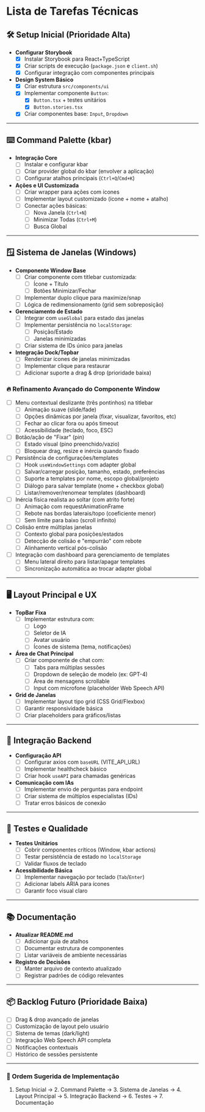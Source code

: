# Lista de Tarefas Técnicas

## 🛠 Setup Inicial (Prioridade Alta)
- **Configurar Storybook**
  - [x] Instalar Storybook para React+TypeScript
  - [x] Criar scripts de execução (`package.json` e `client.sh`)
  - [x] Configurar integração com componentes principais

- **Design System Básico**
  - [x] Criar estrutura `src/components/ui`
  - [x] Implementar componente `Button`:
    - [x] `Button.tsx` + testes unitários
    - [x] `Button.stories.tsx`
  - [x] Criar componentes base: `Input`, `Dropdown`

---

## ⌨️ Command Palette (kbar)
- **Integração Core**
  - [ ] Instalar e configurar kbar
  - [ ] Criar provider global do kbar (envolver a aplicação)
  - [ ] Configurar atalhos principais (`Ctrl+Q`/`Cmd+K`)

- **Ações e UI Customizada**
  - [ ] Criar wrapper para ações com ícones
  - [ ] Implementar layout customizado (ícone + nome + atalho)
  - [ ] Conectar ações básicas:
    - [ ] Nova Janela (`Ctrl+N`)
    - [ ] Minimizar Todas (`Ctrl+M`)
    - [ ] Busca Global

---

## 🪟 Sistema de Janelas (Windows)
- **Componente Window Base**
  - [ ] Criar componente com titlebar customizada:
    - [ ] Ícone + Título
    - [ ] Botões Minimizar/Fechar
  - [ ] Implementar duplo clique para maximize/snap
  - [ ] Lógica de redimensionamento (grid sem sobreposição)

- **Gerenciamento de Estado**
  - [ ] Integrar com `useGlobal` para estado das janelas
  - [ ] Implementar persistência no `localStorage`:
    - [ ] Posição/Estado
    - [ ] Janelas minimizadas
  - [ ] Criar sistema de IDs único para janelas

- **Integração Dock/Topbar**
  - [ ] Renderizar ícones de janelas minimizadas
  - [ ] Implementar clique para restaurar
  - [ ] Adicionar suporte a drag & drop (prioridade baixa)

### 🔥 Refinamento Avançado do Componente Window
- [ ] Menu contextual deslizante (três pontinhos) na titlebar
  - [ ] Animação suave (slide/fade)
  - [ ] Opções dinâmicas por janela (fixar, visualizar, favoritos, etc)
  - [ ] Fechar ao clicar fora ou após timeout
  - [ ] Acessibilidade (teclado, foco, ESC)
- [ ] Botão/ação de "Fixar" (pin)
  - [ ] Estado visual (pino preenchido/vazio)
  - [ ] Bloquear drag, resize e inércia quando fixado
- [ ] Persistência de configurações/templates
  - [ ] Hook `useWindowSettings` com adapter global
  - [ ] Salvar/carregar posição, tamanho, estado, preferências
  - [ ] Suporte a templates por nome, escopo global/projeto
  - [ ] Diálogo para salvar template (nome + checkbox global)
  - [ ] Listar/remover/renomear templates (dashboard)
- [ ] Inércia física realista ao soltar (com atrito forte)
  - [ ] Animação com requestAnimationFrame
  - [ ] Rebote nas bordas laterais/topo (coeficiente menor)
  - [ ] Sem limite para baixo (scroll infinito)
- [ ] Colisão entre múltiplas janelas
  - [ ] Contexto global para posições/estados
  - [ ] Detecção de colisão e "empurrão" com rebote
  - [ ] Alinhamento vertical pós-colisão
- [ ] Integração com dashboard para gerenciamento de templates
  - [ ] Menu lateral direito para listar/apagar templates
  - [ ] Sincronização automática ao trocar adapter global

---

## 🖥 Layout Principal e UX
- **TopBar Fixa**
  - [ ] Implementar estrutura com:
    - [ ] Logo
    - [ ] Seletor de IA
    - [ ] Avatar usuário
    - [ ] Ícones de sistema (tema, notificações)

- **Área de Chat Principal**
  - [ ] Criar componente de chat com:
    - [ ] Tabs para múltiplas sessões
    - [ ] Dropdown de seleção de modelo (ex: GPT-4)
    - [ ] Área de mensagens scrollable
    - [ ] Input com microfone (placeholder Web Speech API)

- **Grid de Janelas**
  - [ ] Implementar layout tipo grid (CSS Grid/Flexbox)
  - [ ] Garantir responsividade básica
  - [ ] Criar placeholders para gráficos/listas

---

## 🔌 Integração Backend
- **Configuração API**
  - [ ] Configurar axios com `baseURL` (VITE_API_URL)
  - [ ] Implementar healthcheck básico
  - [ ] Criar hook `useAPI` para chamadas genéricas

- **Comunicação com IAs**
  - [ ] Implementar envio de perguntas para endpoint
  - [ ] Criar sistema de múltiplos especialistas (IDs)
  - [ ] Tratar erros básicos de conexão

---

## 🧪 Testes e Qualidade
- **Testes Unitários**
  - [ ] Cobrir componentes críticos (Window, kbar actions)
  - [ ] Testar persistência de estado no `localStorage`
  - [ ] Validar fluxos de teclado

- **Acessibilidade Básica**
  - [ ] Implementar navegação por teclado (`Tab`/`Enter`)
  - [ ] Adicionar labels ARIA para ícones
  - [ ] Garantir foco visual claro

---

## 📚 Documentação
- **Atualizar README.md**
  - [ ] Adicionar guia de atalhos
  - [ ] Documentar estrutura de componentes
  - [ ] Listar variáveis de ambiente necessárias

- **Registro de Decisões**
  - [ ] Manter arquivo de contexto atualizado
  - [ ] Registrar padrões de código relevantes

---

## 📦 Backlog Futuro (Prioridade Baixa)
- [ ] Drag & drop avançado de janelas
- [ ] Customização de layout pelo usuário
- [ ] Sistema de temas (dark/light)
- [ ] Integração Web Speech API completa
- [ ] Notificações contextuais
- [ ] Histórico de sessões persistente

---

### 🔄 Ordem Sugerida de Implementação
1. Setup Inicial → 2. Command Palette → 3. Sistema de Janelas → 4. Layout Principal → 5. Integração Backend → 6. Testes → 7. Documentação

